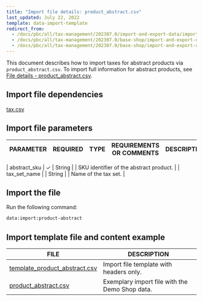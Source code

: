 ```yaml
---
title: "Import file details: product_abstract.csv"
last_updated: July 22, 2022
template: data-import-template
redirect_from:
  - /docs/pbc/all/tax-management/202307.0/import-and-export-data/import-file-details-product-abstract.csv.html
  - /docs/pbc/all/tax-management/202307.0/base-shop/import-and-export-data/import-file-details-product-abstract.csv.html
  - /docs/pbc/all/tax-management/202307.0/base-shop/import-and-export-data/import-file-details-product-abstract.csv.html
---
```


This document describes how to import taxes for abstract products via  `product_abstract.csv`. To import full information for abstract products, see [File details - product_abstract.csv](/docs/pbc/all/product-information-management/{{site.version}}/base-shop/import-and-export-data/products-data-import/file-details-product-abstract.csv.html).

## Import file dependencies

[tax.csv](/docs/pbc/all/tax-management/{{site.version}}/spryker-tax/base-shop/import-and-export-data/import-file-details-tax-sets.csv.html)

## Import file parameters

| PARAMETER | REQUIRED | TYPE | REQUIREMENTS OR COMMENTS | DESCRIPTION |
| --- | --- | --- | --- | --- |

| abstract_sku | &check;  | String | | SKU identifier of the abstract product. |
| tax_set_name |  | String | | Name of the tax set. |

## Import the file

Run the following command:

```bash
data:import:product-abstract
```

## Import template file and content example

| FILE | DESCRIPTION |
| --- | --- |
| [template_product_abstract.csv](https://spryker.s3.eu-central-1.amazonaws.com/docs/pbc/all/tax-management/import-and-export-data/import-tax-sets-for-abstract-products.md/template_product_abstract.csv) | Import file template with headers only. |
| [product_abstract.csv](https://spryker.s3.eu-central-1.amazonaws.com/docs/pbc/all/tax-management/import-and-export-data/import-tax-sets-for-abstract-products.md/product_abstract.csv) | Exemplary import file with the Demo Shop data. |
